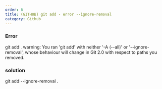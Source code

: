 ```yaml
---      
order: 6
title: (GITHUB) git add - error --ignore-removal
category: Github
---      
```


### Error
git add .
warning: You ran 'git add' with neither '-A (--all)' or '--ignore-removal',
whose behaviour will change in Git 2.0 with respect to paths you removed.

### solution
git add --ignore-removal .